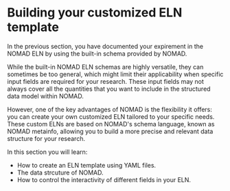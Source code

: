 <!-- ## Creating an Electronic Lab Notebook using Custom schema -->

# Building your customized ELN template

In the previous section, you have documented your expirement in the NOMAD ELN by using the built-in schema provided by NOMAD. 

While the built-in NOMAD ELN schemas are highly versatile, they can sometimes be too general, which might limit their applicability when specific input fields are required for your research. These input fields may not always cover all the quantities that you want to include in the structured data model within NOMAD.

However, one of the key advantages of NOMAD is the flexibility it offers: you can create your own customized ELN tailored to your specific needs. These custom ELNs are based on NOMAD's schema language, known as NOMAD metainfo, allowing you to build a more precise and relevant data structure for your research.

In this section you will learn:
- How to create an ELN template using YAML files.
- The data strcuture of NOMAD. 
- How to control the interactivity of different fields in your ELN. 